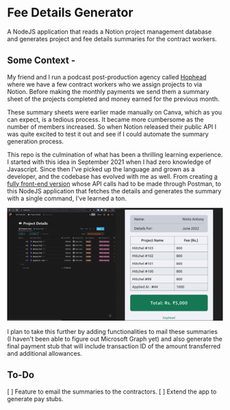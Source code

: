 # Fee Details Generator

A NodeJS application that reads a Notion project management database and generates project and fee details summaries for the contract workers.

## Some Context -

My friend and I run a podcast post-production agency called [Hophead](https://www.hophead.in) where we have a few contract workers who we assign projects to via Notion. Before making the monthly payments we send them a summary sheet of the projects completed and money earned for the previous month.

These summary sheets were earlier made manually on Canva, which as you can expect, is a tedious process. It became more cumbersome as the number of members increased. So when Notion released their public API I was quite excited to test it out and see if I could automate the summary generation process.

This repo is the culmination of what has been a thrilling learning experience. I started with this idea in September 2021 when I had zero knowledge of Javascript. Since then I've picked up the language and grown as a developer, and the codebase has evolved with me as well. From creating [a fully front-end version](https://github.com/abinjohn123/hophead-stub-MKIII.git) whose API calls had to be made through Postman, to this NodeJS application that fetches the details and generates the summary with a single command, I've learned a ton.

![Screenshot of the databse on the left and rendered summary on the right](img/screenshot.jpg)

I plan to take this further by adding functionalities to mail these summaries (I haven't been able to figure out Microsoft Graph yet) and also generate the final payment stub that will include transaction ID of the amount transferred and additional allowances.

## To-Do

[ ] Feature to email the summaries to the contractors.
[ ] Extend the app to generate pay stubs.
